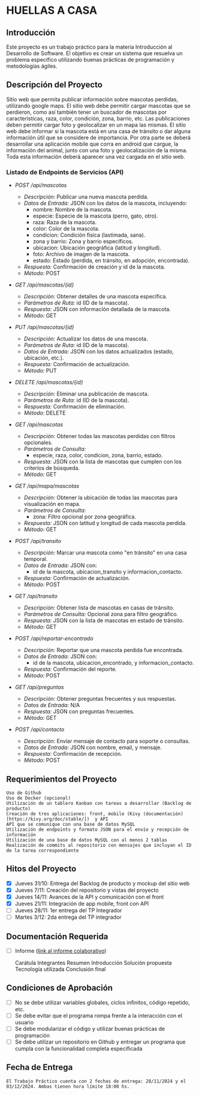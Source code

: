 # HUELLAS A CASA

## Introducción

Este proyecto es un trabajo práctico para la materia Introducción al Desarrollo de Software. El objetivo es crear un sistema que resuelva un problema específico utilizando buenas prácticas de programación y metodologías ágiles.

## Descripción del Proyecto

Sitio web que permita publicar información sobre mascotas perdidas, utilizando google maps.
El sitio web debe permitir cargar mascotas que se perdieron, como así también tener un
buscador de mascotas por características, raza, color, condición, zona, barrio, etc. Las
publicaciones deben permitir cargar foto y geolocalizar en un mapa las mismas.
El sitio web debe informar si la mascota está en una casa de tránsito o dar alguna información
útil que se considere de importancia.
Por otra parte se deberá desarrollar una aplicación mobile que corra en android que cargue, la
información del animal, junto con una foto y geolocalización de la misma. Toda esta información
deberá aparecer una vez cargada en el sitio web.

### Listado de Endpoints de Servicios (API)

   - *POST /api/mascotas*
     - *Descripción:* Publicar una nueva mascota perdida.
     - *Datos de Entrada:* JSON con los datos de la mascota, incluyendo:
       - nombre: Nombre de la mascota.
       - especie: Especie de la mascota (perro, gato, otro).
       - raza: Raza de la mascota.
       - color: Color de la mascota.
       - condicion: Condición física (lastimada, sana).
       - zona y barrio: Zona y barrio específicos.
       - ubicacion: Ubicación geográfica (latitud y longitud).
       - foto: Archivo de imagen de la mascota.
       - estado: Estado (perdida, en tránsito, en adopción, encontrada).
     - *Respuesta:* Confirmación de creación y id de la mascota.
     - *Método:* POST

   - *GET /api/mascotas/{id}*
     - *Descripción:* Obtener detalles de una mascota específica.
     - *Parámetros de Ruta:* id (ID de la mascota).
     - *Respuesta:* JSON con información detallada de la mascota.
     - *Método:* GET

   - *PUT /api/mascotas/{id}*
     - *Descripción:* Actualizar los datos de una mascota.
     - *Parámetros de Ruta:* id (ID de la mascota).
     - *Datos de Entrada:* JSON con los datos actualizados (estado, ubicación, etc.).
     - *Respuesta:* Confirmación de actualización.
     - *Método:* PUT

   - *DELETE /api/mascotas/{id}*
     - *Descripción:* Eliminar una publicación de mascota.
     - *Parámetros de Ruta:* id (ID de la mascota).
     - *Respuesta:* Confirmación de eliminación.
     - *Método:* DELETE

   - *GET /api/mascotas*
     - *Descripción:* Obtener todas las mascotas perdidas con filtros opcionales.
     - *Parámetros de Consulta:*
       - especie, raza, color, condicion, zona, barrio, estado.
     - *Respuesta:* JSON con la lista de mascotas que cumplen con los criterios de búsqueda.
     - *Método:* GET

   - *GET /api/mapa/mascotas*
     - *Descripción:* Obtener la ubicación de todas las mascotas para visualización en mapa.
     - *Parámetros de Consulta:*
       - zona: Filtro opcional por zona geográfica.
     - *Respuesta:* JSON con latitud y longitud de cada mascota perdida.
     - *Método:* GET

   - *POST /api/transito*
     - *Descripción:* Marcar una mascota como "en tránsito" en una casa temporal.
     - *Datos de Entrada:* JSON con:
       - id de la mascota, ubicacion_transito y informacion_contacto.
     - *Respuesta:* Confirmación de actualización.
     - *Método:* POST

   - *GET /api/transito*
     - *Descripción:* Obtener lista de mascotas en casas de tránsito.
     - *Parámetros de Consulta:* Opcional zona para filtro geográfico.
     - *Respuesta:* JSON con la lista de mascotas en estado de tránsito.
     - *Método:* GET

   - *POST /api/reportar-encontrado*
     - *Descripción:* Reportar que una mascota perdida fue encontrada.
     - *Datos de Entrada:* JSON con:
       - id de la mascota, ubicacion_encontrado, y informacion_contacto.
     - *Respuesta:* Confirmación del reporte.
     - *Método:* POST

   - *GET /api/preguntas*
     - *Descripción:* Obtener preguntas frecuentes y sus respuestas.
     - *Datos de Entrada:* N/A
     - *Respuesta:* JSON con preguntas frecuentes.
     - *Método:* GET

   - *POST /api/contacto*
     - *Descripción:* Enviar mensaje de contacto para soporte o consultas.
     - *Datos de Entrada:* JSON con nombre, email, y mensaje.
     - *Respuesta:* Confirmación de recepción.
     - *Método:* POST

## Requerimientos del Proyecto

    Uso de Github
    Uso de Docker (opcional)
    Utilización de un tablero Kanban con tareas a desarrollar (Backlog de producto)
    Creación de tres aplicaciones: front, mobile (Kivy (documentación)[https://kivy.org/doc/stable/])  y API
    API que se comunique con una base de datos MySQL
    Utilización de endpoints y formato JSON para el envío y recepción de información
    Utilización de una base de datos MySQL con al menos 2 tablas
    Realización de commits al repositorio con mensajes que incluyan el ID de la tarea correspondiente

## Hitos del Proyecto

- [X] Jueves 31/10: Entrega del Backlog de producto y mockup del sitio web
- [X] Jueves 7/11: Creación del repositorio y vistas del proyecto
- [X] Jueves 14/11: Avances de la API y comunicación con el front
- [X] Jueves 21/11: Integración de app mobile, front con API
- [ ] Jueves 28/11: 1er entrega del TP Integrador
- [ ] Martes 3/12: 2da entrega del TP integrador

##  Documentación Requerida

- [ ] Informe ([link al informe colaborativo](https://www.overleaf.com/3151471745zbgwysddhpxd#6e7d46))

    Carátula
    Integrantes
    Resumen
    Introducción
    Solución propuesta
    Tecnología utilizada
    Conclusión final

##  Condiciones de Aprobación

- [ ] No se debe utilizar variables globales, ciclos infinitos, código repetido, etc.
- [ ] Se debe evitar que el programa rompa frente a la interacción con el usuario
- [ ] Se debe modularizar el código y utilizar buenas prácticas de programación
- [ ] Se debe utilizar un repositorio en Github y entregar un programa que cumpla con la funcionalidad completa especificada

##  Fecha de Entrega
    El Trabajo Práctico cuenta con 2 fechas de entrega: 28/11/2024 y el 03/12/2024. Ambas tienen hora límite 18:00 hs.
